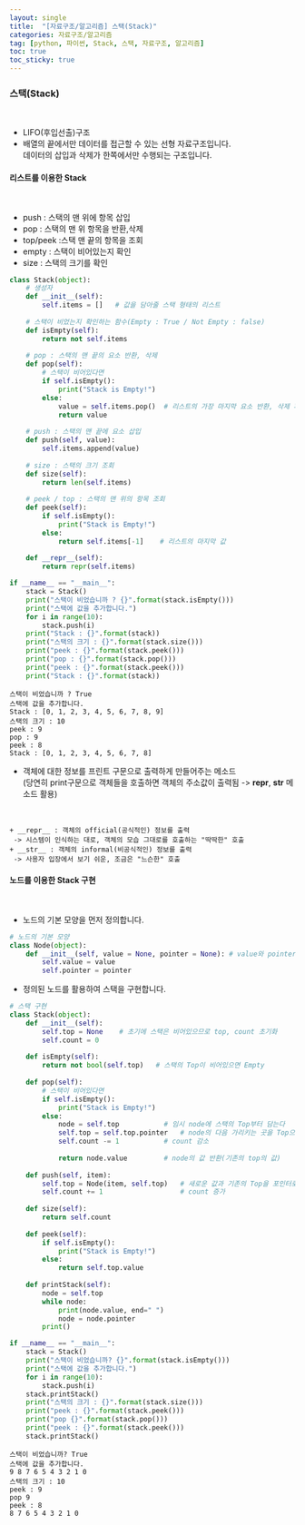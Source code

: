 ```yaml
---
layout: single
title:  "[자료구조/알고리즘] 스택(Stack)"
categories: 자료구조/알고리즘
tag: [python, 파이썬, Stack, 스택, 자료구조, 알고리즘]
toc: true
toc_sticky: true
---
```


### 스택(Stack)

<br/>


+ LIFO(후입선출)구조
+ 배열의 끝에서만 데이터를 접근할 수 있는 선형 자료구조입니다.    
데이터의 삽입과 삭제가 한쪽에서만 수행되는 구조입니다.

#### 리스트를 이용한 Stack    

<br/>

+ push : 스택의 맨 위에 항목 삽입     
+ pop : 스택의 맨 위 항목을 반환,삭제       
+ top/peek :스택 맨 끝의 항목을 조회      
+ empty : 스택이 비어있는지 확인      
+ size : 스택의 크기를 확인  


```python
class Stack(object):
    # 생성자
    def __init__(self):
        self.items = []   # 값을 담아줄 스택 형태의 리스트
    
    # 스택이 비었는지 확인하는 함수(Empty : True / Not Empty : false)
    def isEmpty(self):
        return not self.items
    
    # pop : 스택의 맨 끝의 요소 반환, 삭제
    def pop(self):
        # 스택이 비어있다면
        if self.isEmpty():
            print("Stack is Empty!")
        else:
            value = self.items.pop()  # 리스트의 가장 마지막 요소 반환, 삭제 후 value에 저장
            return value
        
    # push : 스택의 맨 끝에 요소 삽입
    def push(self, value):
        self.items.append(value)
        
    # size : 스택의 크기 조회
    def size(self):
        return len(self.items)
    
    # peek / top : 스택의 맨 위의 항목 조회
    def peek(self):
        if self.isEmpty():
            print("Stack is Empty!")
        else:
            return self.items[-1]    # 리스트의 마지막 값
        
    def __repr__(self):
        return repr(self.items)
```

```python
if __name__ == "__main__":
    stack = Stack()
    print("스택이 비었습니까 ? {}".format(stack.isEmpty()))
    print("스택에 값을 추가합니다.")
    for i in range(10):
        stack.push(i)
    print("Stack : {}".format(stack))
    print("스택의 크기 : {}".format(stack.size()))
    print("peek : {}".format(stack.peek()))
    print("pop : {}".format(stack.pop()))
    print("peek : {}".format(stack.peek()))
    print("Stack : {}".format(stack))
```

    스택이 비었습니까 ? True
    스택에 값을 추가합니다.
    Stack : [0, 1, 2, 3, 4, 5, 6, 7, 8, 9]
    스택의 크기 : 10
    peek : 9
    pop : 9
    peek : 8
    Stack : [0, 1, 2, 3, 4, 5, 6, 7, 8]


 + 객체에 대한 정보를 프린트 구문으로 출력하게 만들어주는 메소드    
 (당연히 print구문으로 객체들을 호출하면 객체의 주소값이 출력됨 -> __repr__, __str__ 메소드 활용)

 <br/>

    + __repr__ : 객체의 official(공식적인) 정보를 출력     
     -> 시스템이 인식하는 대로, 객체의 모습 그대로를 호출하는 "딱딱한" 호출
    + __str__ : 객체의 informal(비공식적인) 정보를 출력     
     -> 사용자 입장에서 보기 쉬운, 조금은 "느슨한" 호출

#### 노드를 이용한 Stack 구현

<br/>

+ 노드의 기본 모양을 먼저 정의합니다.


```python
# 노드의 기본 모양
class Node(object):
    def __init__(self, value = None, pointer = None): # value와 pointer 초기화
        self.value = value
        self.pointer = pointer
```

+ 정의된 노드를 활용하여 스택을 구현합니다.


```python
# 스택 구현 
class Stack(object):
    def __init__(self):
        self.top = None    # 초기에 스택은 비어있으므로 top, count 초기화
        self.count = 0
        
    def isEmpty(self):
        return not bool(self.top)   # 스택의 Top이 비어있으면 Empty
    
    def pop(self):
        # 스택이 비어있다면
        if self.isEmpty():
            print("Stack is Empty!")
        else:
            node = self.top           # 임시 node에 스택의 Top부터 담는다
            self.top = self.top.pointer   # node의 다음 가리키는 곳을 Top으로 지정
            self.count -= 1           # count 감소
            
            return node.value         # node의 값 반환(기존의 top의 값)
            
    def push(self, item):
        self.top = Node(item, self.top)   # 새로운 값과 기존의 Top을 포인터로 Node형식(값, 포인터)
        self.count += 1                   # count 증가
    
    def size(self):
        return self.count
    
    def peek(self):
        if self.isEmpty():
            print("Stack is Empty!")
        else:
            return self.top.value
        
    def printStack(self):
        node = self.top
        while node:
            print(node.value, end=" ")
            node = node.pointer
        print()
```
```python
if __name__ == "__main__":
    stack = Stack()
    print("스택이 비었습니까? {}".format(stack.isEmpty()))
    print("스택에 값을 추가합니다.")
    for i in range(10):
        stack.push(i)
    stack.printStack()
    print("스택의 크기 : {}".format(stack.size()))
    print("peek : {}".format(stack.peek()))
    print("pop {}".format(stack.pop()))
    print("peek : {}".format(stack.peek()))
    stack.printStack()
```

    스택이 비었습니까? True
    스택에 값을 추가합니다.
    9 8 7 6 5 4 3 2 1 0 
    스택의 크기 : 10
    peek : 9
    pop 9
    peek : 8
    8 7 6 5 4 3 2 1 0 

